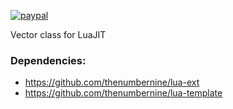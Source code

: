 [![paypal](https://www.paypalobjects.com/en_US/i/btn/btn_donateCC_LG.gif)](https://www.paypal.com/cgi-bin/webscr?cmd=_s-xclick&hosted_button_id=KYWUWS86GSFGL)

Vector class for LuaJIT

### Dependencies:

- https://github.com/thenumbernine/lua-ext
- https://github.com/thenumbernine/lua-template
